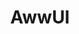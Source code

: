 ---
layout: home
title: AwwUI
titleTemplate: Vue3 components library

hero:
  name: AwwUI
  text: componnet Library
  image:
    src: /logo.svg
  tagline: Vue3 + TS + Vite + scss
  actions:
    - theme: brand
      text: Get Started
      link: /guide/
    - theme: alt
      text: View on GitHub
      link: 
    - theme: alt
      text: View on NPM
      link: 
---